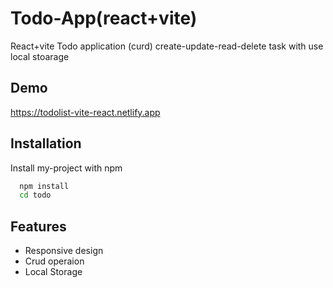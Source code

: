 
# Todo-App(react+vite)

React+vite Todo application (curd) create-update-read-delete task with use local stoarage


## Demo

https://todolist-vite-react.netlify.app


## Installation

Install my-project with npm

```bash
  npm install 
  cd todo
```
    
## Features


- Responsive design
- Crud operaion
- Local Storage

